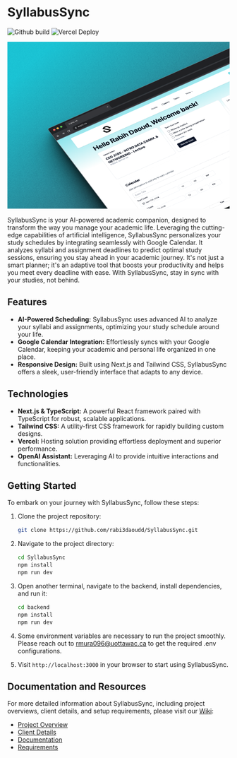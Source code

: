 # SyllabusSync

![Github build](https://github.com/rabi3daoudd/SyllabusSync/actions/workflows/ci-cd.yml/badge.svg?branch=master)
![Vercel Deploy](https://therealsujitk-vercel-badge.vercel.app/?app=syllabus-sync-five&label=ssync.ca)

<p align="center">
  <img src="./public/Readme_hero.png" alt="SyllabusSync Logo"/>
</p>

SyllabusSync is your AI-powered academic companion, designed to transform the way you manage your academic life. Leveraging the cutting-edge capabilities of artificial intelligence, SyllabusSync personalizes your study schedules by integrating seamlessly with Google Calendar. It analyzes syllabi and assignment deadlines to predict optimal study sessions, ensuring you stay ahead in your academic journey. It's not just a smart planner; it's an adaptive tool that boosts your productivity and helps you meet every deadline with ease. With SyllabusSync, stay in sync with your studies, not behind.

## Features

- **AI-Powered Scheduling:** SyllabusSync uses advanced AI to analyze your syllabi and assignments, optimizing your study schedule around your life.
- **Google Calendar Integration:** Effortlessly syncs with your Google Calendar, keeping your academic and personal life organized in one place.
- **Responsive Design:** Built using Next.js and Tailwind CSS, SyllabusSync offers a sleek, user-friendly interface that adapts to any device.

## Technologies

- **Next.js & TypeScript:** A powerful React framework paired with TypeScript for robust, scalable applications.
- **Tailwind CSS:** A utility-first CSS framework for rapidly building custom designs.
- **Vercel:** Hosting solution providing effortless deployment and superior performance.
- **OpenAI Assistant:** Leveraging AI to provide intuitive interactions and functionalities.

## Getting Started

To embark on your journey with SyllabusSync, follow these steps:

1. Clone the project repository:

   ```bash
   git clone https://github.com/rabi3daoudd/SyllabusSync.git

   ```

2. Navigate to the project directory:
   ```bash
   cd SyllabusSync
   npm install
   npm run dev
   ```
3. Open another terminal, navigate to the backend, install dependencies, and run it:
   ```bash
   cd backend
   npm install
   npm run dev
   ```

4. Some environment variables are necessary to run the project smoothly. Please reach out to rmura096@uottawac.ca to get the required .env configurations.

5. Visit `http://localhost:3000` in your browser to start using SyllabusSync.

## Documentation and Resources

For more detailed information about SyllabusSync, including project overviews, client details, and setup requirements, please visit our [Wiki](https://github.com/rabi3daoudd/SyllabusSync/wiki):

- [Project Overview](https://github.com/rabi3daoudd/SyllabusSync/wiki/Project-Overview)
- [Client Details](https://github.com/rabi3daoudd/SyllabusSync/wiki/Client)
- [Documentation](https://github.com/rabi3daoudd/SyllabusSync/wiki/Documentations)
- [Requirements](https://github.com/rabi3daoudd/SyllabusSync/wiki/Requirements)